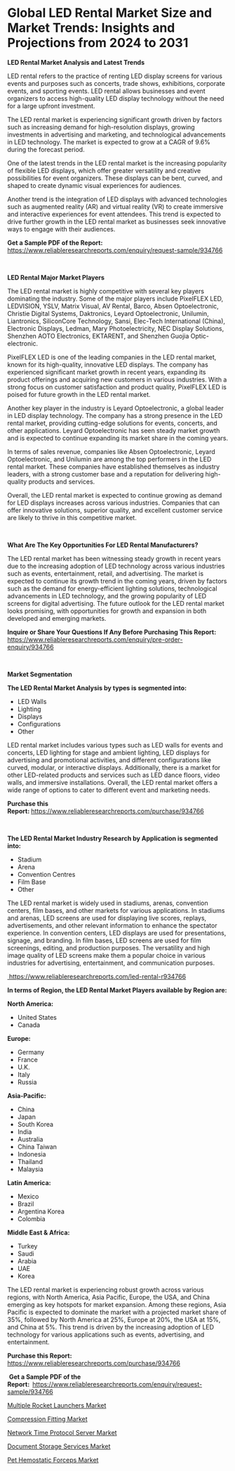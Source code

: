 <p><h1>Global LED Rental Market Size and Market Trends: Insights and Projections from 2024 to 2031</h1></p><p><strong>LED Rental Market Analysis and Latest Trends</strong></p>
<p><p>LED rental refers to the practice of renting LED display screens for various events and purposes such as concerts, trade shows, exhibitions, corporate events, and sporting events. LED rental allows businesses and event organizers to access high-quality LED display technology without the need for a large upfront investment.</p><p>The LED rental market is experiencing significant growth driven by factors such as increasing demand for high-resolution displays, growing investments in advertising and marketing, and technological advancements in LED technology. The market is expected to grow at a CAGR of 9.6% during the forecast period.</p><p>One of the latest trends in the LED rental market is the increasing popularity of flexible LED displays, which offer greater versatility and creative possibilities for event organizers. These displays can be bent, curved, and shaped to create dynamic visual experiences for audiences.</p><p>Another trend is the integration of LED displays with advanced technologies such as augmented reality (AR) and virtual reality (VR) to create immersive and interactive experiences for event attendees. This trend is expected to drive further growth in the LED rental market as businesses seek innovative ways to engage with their audiences.</p></p>
<p><strong>Get a Sample PDF of the Report:&nbsp;</strong> <a href="https://www.reliableresearchreports.com/enquiry/request-sample/934766">https://www.reliableresearchreports.com/enquiry/request-sample/934766</a></p>
<p>&nbsp;</p>
<p><strong>LED Rental Major Market Players</strong></p>
<p><p>The LED rental market is highly competitive with several key players dominating the industry. Some of the major players include PixelFLEX LED, LEDVISION, YSLV, Matrix Visual, AV Rental, Barco, Absen Optoelectronic, Christie Digital Systems, Daktronics, Leyard Optoelectronic, Unilumin, Liantronics, SiliconCore Technology, Sansi, Elec-Tech International (China), Electronic Displays, Ledman, Mary Photoelectricity, NEC Display Solutions, Shenzhen AOTO Electronics, EKTARENT, and Shenzhen Guojia Optic-electronic.</p><p>PixelFLEX LED is one of the leading companies in the LED rental market, known for its high-quality, innovative LED displays. The company has experienced significant market growth in recent years, expanding its product offerings and acquiring new customers in various industries. With a strong focus on customer satisfaction and product quality, PixelFLEX LED is poised for future growth in the LED rental market.</p><p>Another key player in the industry is Leyard Optoelectronic, a global leader in LED display technology. The company has a strong presence in the LED rental market, providing cutting-edge solutions for events, concerts, and other applications. Leyard Optoelectronic has seen steady market growth and is expected to continue expanding its market share in the coming years.</p><p>In terms of sales revenue, companies like Absen Optoelectronic, Leyard Optoelectronic, and Unilumin are among the top performers in the LED rental market. These companies have established themselves as industry leaders, with a strong customer base and a reputation for delivering high-quality products and services.</p><p>Overall, the LED rental market is expected to continue growing as demand for LED displays increases across various industries. Companies that can offer innovative solutions, superior quality, and excellent customer service are likely to thrive in this competitive market.</p></p>
<p>&nbsp;</p>
<p><strong>What Are The Key Opportunities For LED Rental Manufacturers?</strong></p>
<p><p>The LED rental market has been witnessing steady growth in recent years due to the increasing adoption of LED technology across various industries such as events, entertainment, retail, and advertising. The market is expected to continue its growth trend in the coming years, driven by factors such as the demand for energy-efficient lighting solutions, technological advancements in LED technology, and the growing popularity of LED screens for digital advertising. The future outlook for the LED rental market looks promising, with opportunities for growth and expansion in both developed and emerging markets.</p></p>
<p><strong>Inquire or Share Your Questions If Any Before Purchasing This Report:</strong> <a href="https://www.reliableresearchreports.com/enquiry/pre-order-enquiry/934766">https://www.reliableresearchreports.com/enquiry/pre-order-enquiry/934766</a></p>
<p>&nbsp;</p>
<p><strong>Market Segmentation</strong></p>
<p><strong>The LED Rental Market Analysis by types is segmented into:</strong></p>
<p><ul><li>LED Walls</li><li>Lighting</li><li>Displays</li><li>Configurations</li><li>Other</li></ul></p>
<p><p>LED rental market includes various types such as LED walls for events and concerts, LED lighting for stage and ambient lighting, LED displays for advertising and promotional activities, and different configurations like curved, modular, or interactive displays. Additionally, there is a market for other LED-related products and services such as LED dance floors, video walls, and immersive installations. Overall, the LED rental market offers a wide range of options to cater to different event and marketing needs.</p></p>
<p><strong>Purchase this Report:&nbsp;</strong><a href="https://www.reliableresearchreports.com/purchase/934766">https://www.reliableresearchreports.com/purchase/934766</a></p>
<p>&nbsp;</p>
<p><strong>The LED Rental Market Industry Research by Application is segmented into:</strong></p>
<p><ul><li>Stadium</li><li>Arena</li><li>Convention Centres</li><li>Film Base</li><li>Other</li></ul></p>
<p><p>The LED rental market is widely used in stadiums, arenas, convention centers, film bases, and other markets for various applications. In stadiums and arenas, LED screens are used for displaying live scores, replays, advertisements, and other relevant information to enhance the spectator experience. In convention centers, LED displays are used for presentations, signage, and branding. In film bases, LED screens are used for film screenings, editing, and production purposes. The versatility and high image quality of LED screens make them a popular choice in various industries for advertising, entertainment, and communication purposes.</p></p>
<p><a href="https://www.reliableresearchreports.com/led-rental-r934766">&nbsp;https://www.reliableresearchreports.com/led-rental-r934766</a></p>
<p><strong>In terms of Region, the LED Rental Market Players available by Region are:</strong></p>
<p>
    <p> <strong> North America: </strong>
        <ul>
            <li>United States</li>
            <li>Canada</li>
        </ul>
        </p> 
    <p> <strong> Europe: </strong>
        <ul>
            <li>Germany</li>
            <li>France</li>
            <li>U.K.</li>
            <li>Italy</li>
            <li>Russia</li>
        </ul>
        </p> 
    <p> <strong> Asia-Pacific: </strong>
        <ul>
            <li>China</li>
            <li>Japan</li>
            <li>South Korea</li>
            <li>India</li>
            <li>Australia</li>
            <li>China Taiwan</li>
            <li>Indonesia</li>
            <li>Thailand</li>
            <li>Malaysia</li>
        </ul>
        </p> 
    <p> <strong> Latin America: </strong>
        <ul>
            <li>Mexico</li>
            <li>Brazil</li>
            <li>Argentina Korea</li>
            <li>Colombia</li>
        </ul>
        </p> 
    <p> <strong> Middle East & Africa: </strong>
        <ul>
            <li>Turkey</li>
            <li>Saudi</li>
            <li>Arabia</li>
            <li>UAE</li>
            <li>Korea</li>
        </ul>
    </p>
    </p>
<p><p>The LED rental market is experiencing robust growth across various regions, with North America, Asia Pacific, Europe, the USA, and China emerging as key hotspots for market expansion. Among these regions, Asia Pacific is expected to dominate the market with a projected market share of 35%, followed by North America at 25%, Europe at 20%, the USA at 15%, and China at 5%. This trend is driven by the increasing adoption of LED technology for various applications such as events, advertising, and entertainment.</p></p>
<p><strong>Purchase this Report: </strong><a href="https://www.reliableresearchreports.com/purchase/934766">https://www.reliableresearchreports.com/purchase/934766</a></p>
<p>&nbsp;<strong>Get a Sample PDF of the Report:&nbsp;&nbsp;</strong><a href="https://www.reliableresearchreports.com/enquiry/request-sample/934766">https://www.reliableresearchreports.com/enquiry/request-sample/934766</a></p>
<p><strong></strong></p>
<p><p><a href="https://medium.com/@alan.ball8990/multiple-rocket-launchers-market-a-global-and-regional-analysis-focus-on-end-user-product-and-aba47cc0285b">Multiple Rocket Launchers Market</a></p><p><a href="https://medium.com/@robeathews675666/global-compression-fitting-market-opportunities-and-forecast-for-period-from-2024-to-2031-d643eb95ea4f">Compression Fitting Market</a></p><p><a href="https://github.com/faniayasa/Market-Research-Report-List-1/blob/main/network-time-protocol-server-market.md">Network Time Protocol Server Market</a></p><p><a href="https://github.com/thereveren80/Market-Research-Report-List-1/blob/main/document-storage-services-market.md">Document Storage Services Market</a></p><p><a href="https://www.linkedin.com/pulse/strategic-insights-global-pet-hemostatic-forceps-market-0wiwf?trackingId=JTBpJqXPSbasKvtON%2BkYEA%3D%3D">Pet Hemostatic Forceps Market</a></p></p>